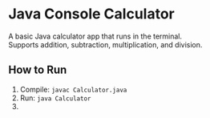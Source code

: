 # Java Console Calculator

A basic Java calculator app that runs in the terminal.  
Supports addition, subtraction, multiplication, and division.

## How to Run
1. Compile: `javac Calculator.java`
2. Run: `java Calculator`
3. 
